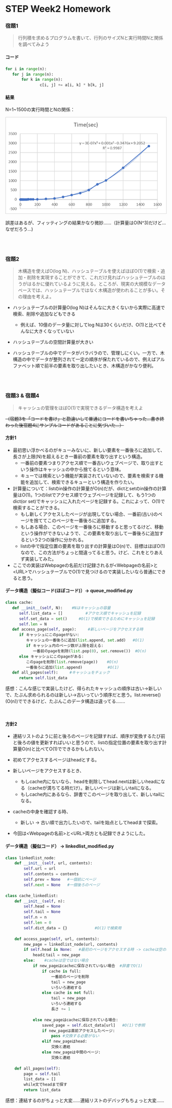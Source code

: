# STEP Week2 Homework

### 宿題1

> 行列積を求めるプログラムを書いて、行列のサイズNと実行時間Nと関係を調べてみよう 

#### コード

```python
for i in range(n): 
   for j in range(n):
       for k in range(n):
               c[i, j] += a[i, k] * b[k, j]
```

#### 結果

N=1~1500の実行時間とNの関係：

![](https://github.com/xueyi-2021/STEP_Week2/blob/master/homework1.png)

誤差はあるが、フィッティングの結果かなり微妙......（計算量はO(N^3)だけど…なぜだろう…)

<br>

<br>

### 宿題2

> 木構造を使えばO(log N)、ハッシュテーブルを使えばほぼO(1)で検索・追加・削除を実現することができて、これだけ見ればハッシュテーブルのほうがはるかに優れているように見える。ところが、現実の大規模なデータベースでは、ハッシュテーブルではなく木構造が使われることが多い。その理由を考えよ。

- ハッシュテーブルの計算量O(log N)はそんなに大きくないから実際に高速で検索、削除や追加などもできる
  - 例えば、10億のデータ量に対してlog Nは30くらいだけ、O(1)と比べてそんなに大きくなっていない

- ハッシュテーブルの空間計算量が大きい
- ハッシュテーブルの中でデータがバラバラので、管理しにくい。一方で、木構造の中でデータが整列されて一定の順序が保たれているので、例えばアルファベット順で前半の要素を取り出したいとき、木構造がかなり便利。

<br>

<br>

### 宿題3 & 宿題4

> キャッシュの管理をほぼO(1)で実現できるデータ構造を考えよ

~~（宿題3を「コードを書け」と勘違いして普通にコードを書いちゃった…書き終わった後宿題4にサンプルコードがあることに気づいた…）~~

#### 方針1

- 最初思い浮かべるのがキューみないに、新しい要素を一番後ろに追加して、長さが上限(N)を超えるとき一番前の要素を取り出すという構造。
  - 一番前の要素つまりアクセス順で一番古いウェブページで、取り出すという操作はキャッシュの中から捨てるという意味。
  - キューでは検索という機能が実装されていないので、要素を検索する機能を追加して、検索できるキューという構造を作りたい。
- 計算量について：listのin操作の計算量がO(n)だが、dictとsetのin操作の計算量はO(1)。1つのlistでアクセス順でウェブページを記録して、もう1つのdict(or set)でキャッシュに入れたページを記録する。これによって、O(1)で検索することができる。
  - もし新しくアクセスしたページが出現してない場合、一番前(古い)のページを捨ててこのページを一番後ろに追加する。
  - もしある場合、このページを一番後ろに移動すると思ってるけど、移動という操作ができないようで、この要素を取り出して一番後ろに追加するという2つの操作に分かれる。
  - listの中で指定位置の要素を取り出すの計算量はO(n)で、目標はほぼO(1)なので、この方法がちょっと間違ってると思う。けど、これをとりあえず実装してみた。
- ここでの実装はWebpageの名前だけ記録されるが\<Webpageの名前>と\<URL>でハッシュテーブルでO(1)で見つけるので実装したいなら普通にできると思う。

#### データ構造（擬似コード(ほぼコード)）-> queue_modified.py

```python
class cache:
   def __init__(self, N):    #Nはキャッシュの容量
      self.list_data = []          #アクセス順でキャッシュを記録
      self.set_data = set()     #O(1)で検索できるためにキャッシュを記録
      self.len = N
   def access_page(self, page):     #新しいページをアクセスする時
      if キャッシュにこのpageがない:
         キャッシュの一番後ろに追加(list.append, set.add)   #O(1)
         if キャッシュ内のページ数が上限を超える:
            一番前のpageを削除(list.pop(0), set.remove())  #O(n)
      else キャッシュにこのpageがある:
         このpageを削除(list.remove(page))    #O(n)
         一番後ろに追加(list.append)           #O(1)
   def all_pages(self):     #キャッシュをチェック
      return self.list_data
```

感想：こんな感じで実装したけど、得られたキャッシュの順序は古い→新しいで、たぶん求められるのは新しい→古いっていう順序だと思う。list.reverse()(O(n))でできるけど、たぶんこのデータ構造は違ってる.......

<br>

#### 方針2

- 連結リストのように前と後ろのページを記録すれば、順序が変換するたび前と後ろの値を更新すればいいと思うので、listの指定位置の要素を取り出す計算量O(n)と比べてO(1)でできるかもしれない。
- 初めてアクセスするページはheadとする。

- 新しいページをアクセスするとき、
  - もしcache内にないなら、headを削除してhead.nextは新しいheadになる（cacheが満ちてる時だけ）。新しいページは新しいtailになる。
  - もしcache内にあるなら、辞書でこのページを取り出して、新しいtailになる。

- cacheの中身を確認する時、
  - 新しい → 古い順で出力したいので、tailを始点としてheadまで探索。
- 今回は\<Webpageの名前>と\<URL>両方とも記録できようにした。

#### データ構造（擬似コード） -> linkedlist_modified.py

```python
class linkedlist_node:
    def __init__(self, url, contents):
        self.url = url
        self.contents = contents
        self.prev = None   #一個前にページ
        self.next = None   #一個後ろのページ

class cache_linkedlist:
    def __init__(self, n):
        self.head = None
        self.tail = None
        self.n = n
        self.len = 0
        self.dict_data = {}            #O(1)で検索用

    def access_page(self, url, contents):
        new_page = linkedlist_node(url, contents)
        if self.head is None:   #最初のページをアクセスする時 -> cacheは空の場合
            headとtail = new_page
        else:    #cacheは空ではない場合
            if new_pageはcacheに保存されていない場合  #辞書でO(1)
                if cache is full:
                    一番前のページを削除
                    tail = new_page
                    いろいろ連結する
                else cache is not full:
                    tail = new_page
                    いろいろ連結する
                    長さ += 1

            else new_pageはcacheに保存されている場合:
                saved_page = self.dict_data[url]   #O(1)で参照
                if new_pageは直前アクセスしたページ:
                    pass #交換する必要がない
                elif new_pageはhead:
                    交換と連結
                else new_pageは中間のページ:
                    交換と連結

    def all_pages(self):
        page = self.tail    
        list_data = []
        while文でheadまで探す
        return list_data
```

感想：連結するのがちょっと大変……連結リストのデバッグもちょっと大変……